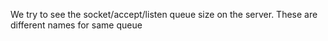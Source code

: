 We try to see the socket/accept/listen queue size on the server. These are different names for same queue
